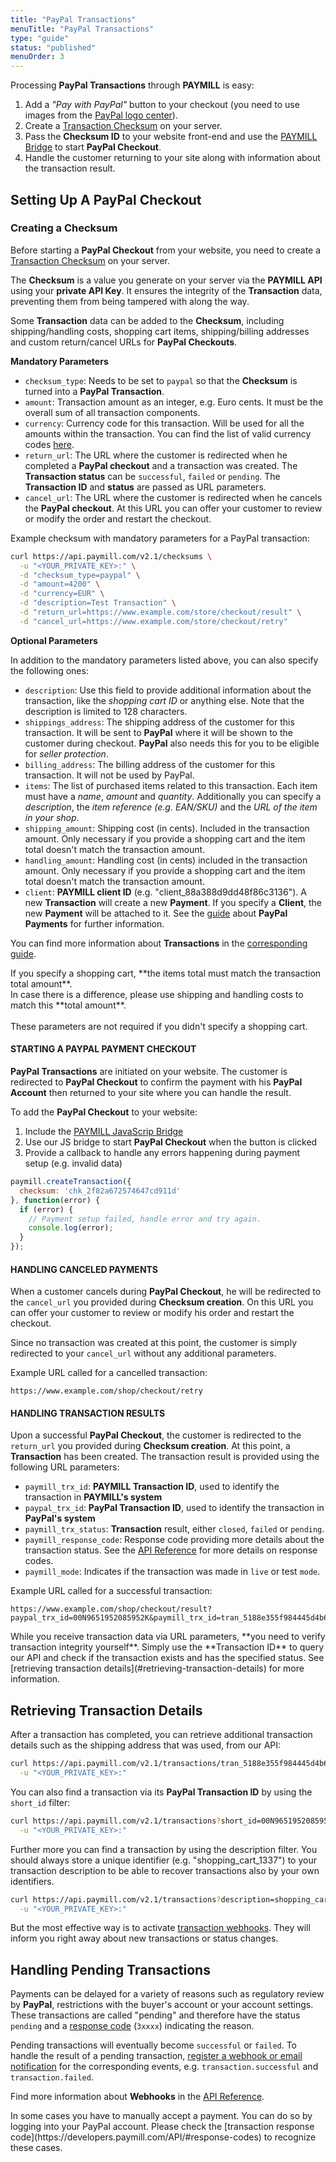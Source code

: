 ```yaml
---
title: "PayPal Transactions"
menuTitle: "PayPal Transactions"
type: "guide"
status: "published"
menuOrder: 3
---
```


Processing **PayPal Transactions** through **PAYMILL** is easy:

1. Add a *"Pay with PayPal"* button to your checkout (you need to use images from the [PayPal logo center](https://www.paypal.com/webapps/mpp/logo-center)).
2. Create a [Transaction Checksum](#creating-a-checksum) on your server.
3. Pass the **Checksum ID** to your website front-end and use the [PAYMILL Bridge](https://developers.paymill.com/guides/reference/bridge) to start **PayPal Checkout**.
4. Handle the customer returning to your site along with information about the transaction result.

## Setting Up A PayPal Checkout

### Creating a Checksum

Before starting a **PayPal Checkout** from your website, you need to create a [Transaction Checksum](https://developers.paymill.com/API/#checksums) on your server.

The **Checksum** is a value you generate on your server via the **PAYMILL API** using your **private API Key**. It ensures the integrity of the **Transaction** data, preventing them from being tampered with along the way.

Some **Transaction** data can be added to the **Checksum**, including shipping/handling costs, shopping cart items, shipping/billing addresses and custom return/cancel URLs for **PayPal Checkouts**.

**Mandatory Parameters**

- `checksum_type`: Needs to be set to `paypal` so that the **Checksum** is turned into a **PayPal Transaction**.
- `amount`: Transaction amount as an integer, e.g. Euro cents. It must be the overall sum of all transaction components.
- `currency`: Currency code for this transaction. Will be used for all the amounts within the transaction. You can find the list of valid currency codes [here](https://wikipedia.org/wiki/ISO_4217).
- `return_url`: The URL where the customer is redirected when he completed a **PayPal checkout** and a transaction was created. The **Transaction status** can be `successful`, `failed` or `pending`. The **Transaction ID** and **status** are passed as URL parameters.
- `cancel_url`: The URL where the customer is redirected when he cancels the **PayPal checkout**. At this URL you can offer your customer to review or modify the order and restart the checkout.

Example checksum with mandatory parameters for a PayPal transaction:

```bash
curl https://api.paymill.com/v2.1/checksums \
  -u "<YOUR_PRIVATE_KEY>:" \
  -d "checksum_type=paypal" \
  -d "amount=4200" \
  -d "currency=EUR" \
  -d "description=Test Transaction" \
  -d "return_url=https://www.example.com/store/checkout/result" \
  -d "cancel_url=https://www.example.com/store/checkout/retry"
```

**Optional Parameters**

In addition to the mandatory parameters listed above, you can also specify the following ones:

- `description`: Use this field to provide additional information about the transaction, like the *shopping cart ID* or anything else. Note that the description is limited to 128 characters.
- `shippings_address`: The shipping address of the customer for this transaction. It will be sent to **PayPal** where it will be shown to the customer during checkout. **PayPal** also needs this for you to be eligible for *seller protection*.
- `billing_address`: The billing address of the customer for this transaction. It will not be used by PayPal.
- `items`: The list of purchased items related to this transaction. Each item must have a *name*, *amount* and *quantity*. Additionally you can specify a *description*, the *item reference (e.g. EAN/SKU)* and the *URL of the item in your shop*.
- `shipping_amount`: Shipping cost (in cents). Included in the transaction amount. Only necessary if you provide a shopping cart and the item total doesn't match the transaction amount.
- `handling_amount`: Handling cost (in cents) included in the transaction amount. Only necessary if you provide a shopping cart and the item total doesn't match the transaction amount.
- `client`: **PAYMILL client ID** (e.g. "client_88a388d9dd48f86c3136"). A new **Transaction** will create a new **Payment**. If you specify a **Client**, the new **Payment** will be attached to it. See the [guide](/guides/paypal/payment-method) about **PayPal Payments** for further information.

You can find more information about **Transactions** in the [corresponding guide](/guides/reference/transactions.html).


<p class="important">
If you specify a shopping cart, **the items total must match the transaction total amount**.
<br>
In case there is a difference, please use shipping and handling costs to match this **total amount**.
<br><br>
These parameters are not required if you didn't specify a shopping cart.
</p>


#### STARTING A PAYPAL PAYMENT CHECKOUT

**PayPal Transactions** are initiated on your website. The customer is redirected to **PayPal Checkout** to confirm the payment with his **PayPal Account** then returned to your site where you can handle the result.

To add the **PayPal Checkout** to your website:

1. Include the [PAYMILL JavaScrip Bridge](https://developers.paymill.com/guides/reference/bridge)
2. Use our JS bridge to start **PayPal Checkout** when the button is clicked
3. Provide a callback to handle any errors happening during payment setup (e.g. invalid data)

```javascript
paymill.createTransaction({
  checksum: 'chk_2f82a672574647cd911d'
}, function(error) {
  if (error) {
    // Payment setup failed, handle error and try again.
    console.log(error);
  }
});
```

#### HANDLING CANCELED PAYMENTS

When a customer cancels during **PayPal Checkout**, he will be redirected to the `cancel_url` you provided during **Checksum creation**. On this URL you can offer your customer to review or modify his order and restart the checkout.

Since no transaction was created at this point, the customer is simply redirected to your `cancel_url` without any additional parameters.

Example URL called for a cancelled transaction:

```http
https://www.example.com/shop/checkout/retry
```

#### HANDLING TRANSACTION RESULTS

Upon a successful **PayPal Checkout**, the customer is redirected to the `return_url` you provided during **Checksum creation**. At this point, a **Transaction** has been created. The transaction result is provided using the following URL parameters:

- `paymill_trx_id`: **PAYMILL Transaction ID**, used to identify the transaction in **PAYMILL's system**
- `paypal_trx_id`: **PayPal Transaction ID**, used to identify the transaction in **PayPal's system**
- `paymill_trx_status`: **Transaction** result, either `closed`, `failed` or `pending`.
- `paymill_response_code`: Response code providing more details about the transaction status. See the [API Reference](https://developers.paymill.com/API/#response-codes) for more details on response codes.
- `paymill_mode`: Indicates if the transaction was made in `live` or test `mode`.

Example URL called for a successful transaction:

```http
https://www.example.com/shop/checkout/result?paypal_trx_id=00N9651952085952K&paymill_trx_id=tran_5188e355f984445d4b66a45c43fa&paymill_trx_status=closed&paymill_response_code=20000&paymill_mode=test
```

<p class="important">
While you receive transaction data via URL parameters, **you need to verify transaction integrity yourself**. Simply use the **Transaction ID** to query our API and check if the transaction exists and has the specified status. See [retrieving transaction details](#retrieving-transaction-details) for more information.
</p>


## Retrieving Transaction Details

After a transaction has completed, you can retrieve additional transaction details such as the shipping address that was used, from our API:

```bash
curl https://api.paymill.com/v2.1/transactions/tran_5188e355f984445d4b66a45c43fa \
  -u "<YOUR_PRIVATE_KEY>:"
```

You can also find a transaction via its **PayPal Transaction ID** by using the `short_id` filter:

```bash
curl https://api.paymill.com/v2.1/transactions?short_id=00N9651952085952K \
  -u "<YOUR_PRIVATE_KEY>:"
```

Further more you can find a transaction by using the description filter. You should always store a unique identifier (e.g. "shopping_cart_1337") to your transaction description to be able to recover transactions also by your own identifiers.

```bash
curl https://api.paymill.com/v2.1/transactions?description=shopping_cart_1337 \
  -u "<YOUR_PRIVATE_KEY>:"
```

But the most effective way is to activate [transaction webhooks](https://developers.paymill.com/API/#webhooks). They will inform you right away about new transactions or status changes.

## Handling Pending Transactions

Payments can be delayed for a variety of reasons such as regulatory review by **PayPal**, restrictions with the buyer's account or your account settings. These transactions are called "pending" and therefore have the status `pending` and a [response code](https://developers.paymill.com/API/#response-codes) (`3xxxx`) indicating the reason.

Pending transactions will eventually become `successful` or `failed`. To handle the result of a pending transaction, [register a webhook or email notification](https://developers.paymill.com/API/#webhooks) for the corresponding events, e.g. `transaction.successful` and `transaction.failed`.

Find more information about **Webhooks** in the [API Reference](https://developers.paymill.com/API/#webhooks).

<p class="info">
In some cases you have to manually accept a payment. You can do so by logging into your PayPal account. Please check the [transaction response code](https://developers.paymill.com/API/#response-codes) to recognize these cases.
</p>
